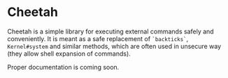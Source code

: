 Cheetah
=======

Cheetah is a simple library for executing external commands safely and conveniently. It is meant as a safe replacement of <code>\`backticks\`</code>, `Kernel#system` and similar methods, which are often used in unsecure way (they allow shell expansion of commands).

Proper documentation is coming soon.
